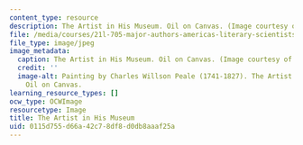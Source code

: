 ```yaml
---
content_type: resource
description: The Artist in His Museum. Oil on Canvas. (Image courtesy of wikipedia.org.)
file: /media/courses/21l-705-major-authors-americas-literary-scientists-fall-2010/0115d755d66a42c78df8d0db8aaaf25a_21l-705f10-th.jpg
file_type: image/jpeg
image_metadata:
  caption: The Artist in His Museum. Oil on Canvas. (Image courtesy of [wikipedia.org](http://upload.wikimedia.org/wikipedia/commons/c/c8/C_W_Peale_-_The_Artist_in_His_Museum.jpg).)
  credit: ''
  image-alt: Painting by Charles Willson Peale (1741-1827). The Artist in His Museum.
    Oil on Canvas.
learning_resource_types: []
ocw_type: OCWImage
resourcetype: Image
title: The Artist in His Museum
uid: 0115d755-d66a-42c7-8df8-d0db8aaaf25a
---
```

